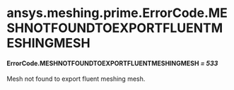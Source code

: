 # ansys.meshing.prime.ErrorCode.MESHNOTFOUNDTOEXPORTFLUENTMESHINGMESH



#### ErrorCode.MESHNOTFOUNDTOEXPORTFLUENTMESHINGMESH *= 533*

Mesh not found to export fluent meshing mesh.

<!-- !! processed by numpydoc !! -->
